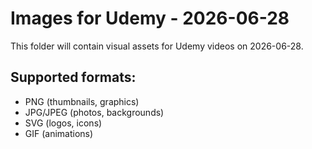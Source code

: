# Images for Udemy - 2026-06-28

This folder will contain visual assets for Udemy videos on 2026-06-28.

## Supported formats:
- PNG (thumbnails, graphics)
- JPG/JPEG (photos, backgrounds)
- SVG (logos, icons)
- GIF (animations)

